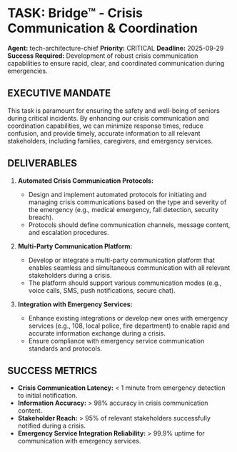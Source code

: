 # TASK: Bridge™ - Crisis Communication & Coordination

**Agent:** tech-architecture-chief
**Priority:** CRITICAL
**Deadline:** 2025-09-29
**Success Required:** Development of robust crisis communication capabilities to ensure rapid, clear, and coordinated communication during emergencies.

## EXECUTIVE MANDATE

This task is paramount for ensuring the safety and well-being of seniors during critical incidents. By enhancing our crisis communication and coordination capabilities, we can minimize response times, reduce confusion, and provide timely, accurate information to all relevant stakeholders, including families, caregivers, and emergency services.

## DELIVERABLES

1.  **Automated Crisis Communication Protocols:**
    *   Design and implement automated protocols for initiating and managing crisis communications based on the type and severity of the emergency (e.g., medical emergency, fall detection, security breach).
    *   Protocols should define communication channels, message content, and escalation procedures.

2.  **Multi-Party Communication Platform:**
    *   Develop or integrate a multi-party communication platform that enables seamless and simultaneous communication with all relevant stakeholders during a crisis.
    *   The platform should support various communication modes (e.g., voice calls, SMS, push notifications, secure chat).

3.  **Integration with Emergency Services:**
    *   Enhance existing integrations or develop new ones with emergency services (e.g., 108, local police, fire department) to enable rapid and accurate information exchange during a crisis.
    *   Ensure compliance with emergency service communication standards and protocols.

## SUCCESS METRICS

*   **Crisis Communication Latency:** < 1 minute from emergency detection to initial notification.
*   **Information Accuracy:** > 98% accuracy in crisis communication content.
*   **Stakeholder Reach:** > 95% of relevant stakeholders successfully notified during a crisis.
*   **Emergency Service Integration Reliability:** > 99.9% uptime for communication with emergency services.